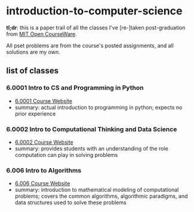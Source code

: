 # introduction-to-computer-science
<b>tl;dr</b>: this is a paper trail of all the classes I've [re-]taken post-graduation from [MIT Open CourseWare](https://ocw.mit.edu/courses/find-by-department/).

All pset problems are from the course's posted assignments, and all solutions are my own. 

## list of classes

### 6.0001 Intro to CS and Programming in Python
- [6.0001 Course Website](https://ocw.mit.edu/courses/electrical-engineering-and-computer-science/6-0001-introduction-to-computer-science-and-programming-in-python-fall-2016/)
- summary: actual introduction to programming in python; expects no prior experience

### 6.0002 Intro to Computational Thinking and Data Science
- [6.0002 Course Website](https://ocw.mit.edu/courses/electrical-engineering-and-computer-science/6-0002-introduction-to-computational-thinking-and-data-science-fall-2016/)
- summary: provides students with an understanding of the role computation can play in solving problems

### 6.006 Intro to Algorithms
- [6.006 Course Website](https://ocw.mit.edu/courses/electrical-engineering-and-computer-science/6-006-introduction-to-algorithms-fall-2011/)
- summary: introduction to mathematical modeling of computational problems; covers the common algorithms, algorithmic paradigms, and data structures used to solve these problems

